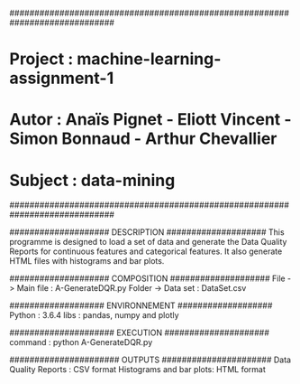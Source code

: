 #############################################################################
# Project : machine-learning-assignment-1                                   #
# Autor : Anaïs Pignet - Eliott Vincent - Simon Bonnaud - Arthur Chevallier #
# Subject : data-mining														#
#############################################################################

#################### DESCRIPTION ####################
This programme is designed to load a set of data and
generate the Data Quality Reports for continuous 
features and categorical features. It also generate
HTML files with histograms and bar plots.

#################### COMPOSITION ####################
File -> Main file : A-GenerateDQR.py
Folder -> Data set : DataSet.csv

################### ENVIRONNEMENT ###################
Python : 3.6.4
libs : pandas, numpy and plotly

##################### EXECUTION #####################
command : python A-GenerateDQR.py

###################### OUTPUTS ######################
Data Quality Reports : CSV format
Histograms and bar plots: HTML format
